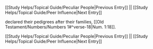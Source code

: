 [[Study Helps/Topical Guide/Peculiar People|Previous Entry]]  ||  [[Study Helps/Topical Guide/Peer Influence|Next Entry]]

 declared their pedigrees after their families, [[Old Testament/Numbers/Numbers 1#^verse-18|Num. 1:18]].

[[Study Helps/Topical Guide/Peculiar People|Previous Entry]]  ||  [[Study Helps/Topical Guide/Peer Influence|Next Entry]]